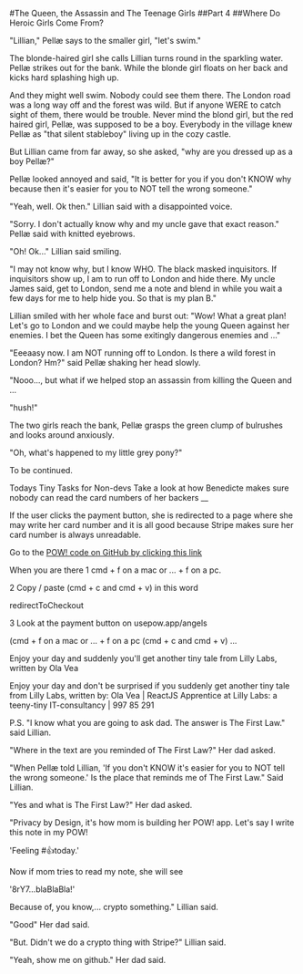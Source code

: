 #The Queen, the Assassin and The Teenage Girls
##Part 4
##Where Do Heroic Girls Come From?

"Lillian," Pellæ says to the smaller girl, "let's swim."

The blonde-haired girl she calls Lillian turns round in the sparkling water. Pellæ strikes out for the bank. While the blonde girl floats on her back and kicks hard splashing high up.

And they might well swim. Nobody could see them there. The London road was a long way off and the forest was wild. But if anyone WERE to catch sight of them, there would be trouble. Never mind the blond girl, but the red haired girl, Pellæ, was supposed to be a boy. Everybody in the village knew Pellæ as "that silent stableboy" living up in the cozy castle.

But Lillian came from far away, so she asked,
"why are you dressed up as a boy Pellæ?"

Pellæ looked annoyed and said,
"It is better for you if you don't KNOW why because then it's easier for you to NOT tell the wrong someone."

"Yeah, well. Ok then." Lillian said with a disappointed voice.

"Sorry. I don't actually know why and my uncle gave that exact reason." Pellæ said with knitted eyebrows.

"Oh! Ok..." Lillian said smiling.

"I may not know why, but I know WHO. The black masked inquisitors. If inquisitors show up, I am to run off to London and hide there. My uncle James said, get to London, send me a note and blend in while you wait a few days for me to help hide you. So that is my plan B."

Lillian smiled with her whole face and burst out:
"Wow! What a great plan! Let's go to London and we could maybe help the young Queen against her enemies. I bet the Queen has some exitingly dangerous enemies and ..."

"Eeeaasy now. I am NOT running off to London. Is there a wild forest in London? Hm?" said Pellæ shaking her head slowly.

"Nooo..., but what if we helped stop an assassin from killing the Queen and ...

"hush!"

The two girls reach the bank, Pellæ grasps the green clump of bulrushes and looks around anxiously.

"Oh, what's happened to my little grey pony?"

To be continued.


Todays Tiny Tasks for Non-devs
Take a look at
how Benedicte makes sure nobody can read the card numbers of her backers
__

If the user clicks the payment button, she is redirected to a page where she may write her card number and it is all good because Stripe makes sure her card number is always unreadable.

Go to the [POW! code on GitHub by clicking this link](https://github.com/raae/pow-app/blob/master/src/components/AngelsCheckout.js)


When you are there
1
cmd + f on a mac or
... + f on a pc.

2
Copy / paste (cmd + c and cmd + v) in this word

redirectToCheckout

3
Look at the payment button on usepow.app/angels



(cmd + f on a mac or ... + f on a pc
(cmd + c and cmd + v)
...


Enjoy your day and suddenly you'll get another tiny tale from Lilly Labs, written by Ola Vea


Enjoy your day and don't be surprised if you suddenly get another tiny tale from Lilly Labs, written by:
Ola Vea | ReactJS Apprentice at Lilly Labs: a teeny-tiny IT-consultancy | 997 85 291

P.S.
"I know what you are going to ask dad. The answer is The First Law." said Lillian.

"Where in the text are you reminded of The First Law?" Her dad asked.

"When Pellæ told Lillian, 'If you don't KNOW it's easier for you to NOT tell the wrong someone.' Is the place that reminds me of The First Law." Said Lillian.

"Yes and what is The First Law?" Her dad asked.

"Privacy by Design, it's how mom is building her POW! app. Let's say I write this note in my POW!

'Feeling #👍today.'

Now if mom tries to read my note, she will see

'8rY7...blaBlaBla!'

Because of, you know,... crypto something." Lillian said.

"Good" Her dad said.

"But. Didn't we do a crypto thing with Stripe?" Lillian said.

"Yeah, show me on github." Her dad said.